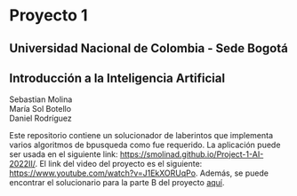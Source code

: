 # Proyecto 1
## Universidad Nacional de Colombia - Sede Bogotá
## Introducción a la Inteligencia Artificial

Sebastian Molina\
María Sol Botello\
Daniel Rodríguez

Este repositorio contiene un solucionador de laberintos que implementa varios algoritmos de bpusqueda como fue requerido. La aplicación puede ser usada en el siguiente link:
<https://smolinad.github.io/Project-1-AI-2022II/>. El link del video del proyecto es el siguiente: <https://www.youtube.com/watch?v=J1EkXORUqPo>. Además, se puede encontrar el solucionario para la parte B del proyecto [aquí](https://github.com/smolinad/Project-1-AI-2022II/tree/main/Notebook%20-%20Parte%20B "Botebook - Parte B").
